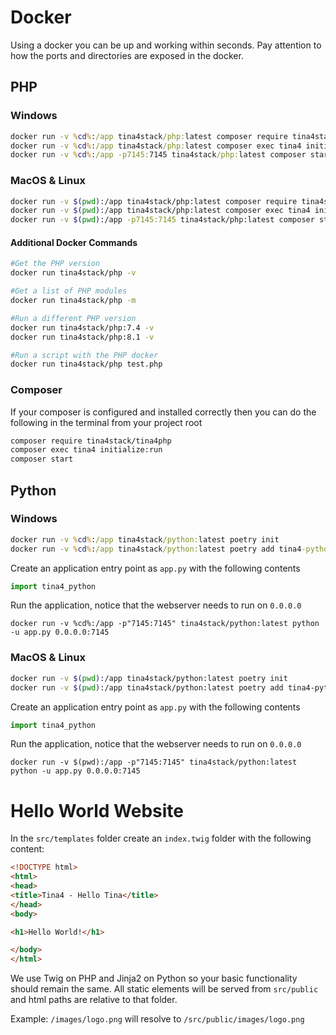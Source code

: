# Docker

Using a docker you can be up and working within seconds. Pay attention to how the ports and directories are exposed in the docker.

## PHP
### Windows

```cmd
docker run -v %cd%:/app tina4stack/php:latest composer require tina4stack/tina4php
docker run -v %cd%:/app tina4stack/php:latest composer exec tina4 initialize:run
docker run -v %cd%:/app -p7145:7145 tina4stack/php:latest composer start
```

### MacOS & Linux

```bash
docker run -v $(pwd):/app tina4stack/php:latest composer require tina4stack/tina4php
docker run -v $(pwd):/app tina4stack/php:latest composer exec tina4 initialize:run
docker run -v $(pwd):/app -p7145:7145 tina4stack/php:latest composer start
```
#### Additional Docker Commands

```bash
#Get the PHP version
docker run tina4stack/php -v

#Get a list of PHP modules
docker run tina4stack/php -m

#Run a different PHP version
docker run tina4stack/php:7.4 -v
docker run tina4stack/php:8.1 -v

#Run a script with the PHP docker
docker run tina4stack/php test.php
```

### Composer

If your composer is configured and installed correctly then you can do the following in the terminal from your project root

```bash
composer require tina4stack/tina4php
composer exec tina4 initialize:run
composer start
```

## Python

### Windows
```cmd
docker run -v %cd%:/app tina4stack/python:latest poetry init
docker run -v %cd%:/app tina4stack/python:latest poetry add tina4-python
```
Create an application entry point as `app.py` with the following contents
```app.py
import tina4_python
```
Run the application, notice that the webserver needs to run on `0.0.0.0`
```
docker run -v %cd%:/app -p"7145:7145" tina4stack/python:latest python -u app.py 0.0.0.0:7145
```

### MacOS & Linux
```bash
docker run -v $(pwd):/app tina4stack/python:latest poetry init
docker run -v $(pwd):/app tina4stack/python:latest poetry add tina4-python
```
Create an application entry point as `app.py` with the following contents
```app.py
import tina4_python
```
Run the application, notice that the webserver needs to run on `0.0.0.0`
```
docker run -v $(pwd):/app -p"7145:7145" tina4stack/python:latest python -u app.py 0.0.0.0:7145
```

# Hello World Website

In the `src/templates` folder create an `index.twig` folder with the following content:

```html
<!DOCTYPE html>
<html>
<head>
<title>Tina4 - Hello Tina</title>
</head>
<body>

<h1>Hello World!</h1>

</body>
</html>
```

We use Twig on PHP and Jinja2 on Python so your basic functionality should remain the same. 
All static elements will be served from `src/public` and html paths are relative to that folder.

Example: `/images/logo.png` will resolve to `/src/public/images/logo.png`

